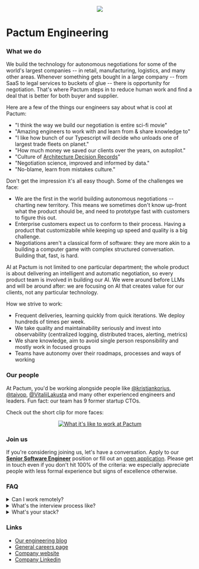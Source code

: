 
<p align="center">
  <img src="https://github.com/pactum-ai/.github/assets/167206903/d52bce86-47e3-4cbc-a0f3-3021a316f53d" />
</p>

# Pactum Engineering

### What we do

We build the technology for autonomous negotiations for some of the world's largest companies -- in retail, manufacturing, logistics, and many other areas. Whenever something gets bought in a large company -- from SaaS to legal services to buckets of glue -- there is opportunity for negotiation. That's where Pactum steps in to reduce human work and find a deal that is better for both buyer and supplier.

Here are a few of the things our engineers say about what is cool at Pactum:

* "I think the way we build our negotiation is entire sci-fi movie"
* "Amazing engineers to work with and learn from & share knowledge to"
* "I like how bunch of our Typescript will decide who unloads one of largest trade fleets on planet."
* "How much money we saved our clients over the years, on autopilot."
* "Culture of [Architecture Decision Records](https://engineering.atspotify.com/2020/04/when-should-i-write-an-architecture-decision-record/)"
* "Negotiation science, improved and informed by data."
* "No-blame, learn from mistakes culture."

Don't get the impression it's all easy though. Some of the challenges we face:

* We are the first in the world building autonomous negotiations -- charting new territory. This means we sometimes don't know up-front what the product should be, and need to prototype fast with customers to figure this out.
* Enterprise customers expect us to conform to their process. Having a product that customizabile while keeping up speed and quality is a big challenge.
* Negotiations aren't a classical form of software: they are more akin to a building a computer game with complex structured conversation. Building that, fast, is hard.

AI at Pactum is not limited to one particular department; the whole product is about delivering an intelligent and automatic negotiation, so every product team is involved in building our AI. We were around before LLMs and will be around after: we are focusing on AI that creates value for our clients, not any particular technology.

How we strive to work:
* Frequent deliveries, learning quickly from quick iterations. We deploy hundreds of times per week.
* We take quality and maintainability seriously and invest into observability (centralized logging, distributed traces, alerting, metrics)
* We share knowledge, aim to avoid single person responsibility and mostly work in focused groups
* Teams have autonomy over their roadmaps, processes and ways of working

### Our people

At Pactum, you'd be working alongside people like [@kristjankorjus](https://github.com/kristjankorjus), [@taivop](https://github.com/taivop), [@VitaliiLakusta](https://github.com/VitaliiLakusta) and many other experienced engineers and leaders. Fun fact: our team has 9 former startup CTOs.

Check out the short clip for more faces:

<div align="center">
  <a href="https://www.youtube.com/watch?v=xfHBmzk_0zs">
    <img src="https://img.youtube.com/vi/xfHBmzk_0zs/hqdefault.jpg" alt="What it's like to work at Pactum">
  </a>
</div>

### Join us

If you're considering joining us, let's have a conversation. Apply to our [**Senior Software Engineer**](https://boards.eu.greenhouse.io/pactum/jobs/4031743101) position or fill out an [open application](https://boards.eu.greenhouse.io/pactum/jobs/4105639101). Please get in touch even if you don't hit 100% of the criteria: we especially appreciate people with less formal experience but signs of excellence otherwise.

### FAQ
<details>
  <summary>Can I work remotely?</summary>

  We generally expect engineers to be able to come to our beautiful and centrally located Tallinn office a couple times a week, though we don't enforce a particular schedule and taking a few weeks per year to be entirely remote is acceptable.
</details>

<details>
  <summary>What's the interview process like?</summary>

  Our interview process for engineers generally consists of:

1. A 45-minute introduction interview with one of our engineering leaders.
2. A 1-hour coding interview, virtual.
3. A 2-hour system design interview, in-person.
4. A team interview where you'll meet your future team (some subset of engineering manager, product manager, and other team members)

After this, we make an offer.
</details>

<details>
  <summary>What's your stack?</summary>

  We work mostly in Typescript, with bits of Kotlin and Python here and there. We use PostgreSQL and Redis for databases and Google Cloud and Terraform for infrastructure. We use React in frontend and mainly NestJS in backend. 

</details>

### Links
* [Our engineering blog](https://pactum.substack.com/)
* [General careers page](https://pactum.com/careers/)
* [Company website](https://pactum.ai/)
* [Company Linkedin](https://www.linkedin.com/company/pactum-ai/)

